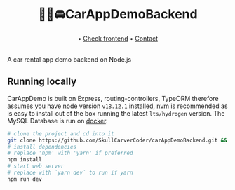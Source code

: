 <p align="center">
<h1 align="center"> 👨‍💻🚘CarAppDemoBackend </h1>
</p>
<p align="center">
  • <a href="https://github.com/SkullCarverCoder/CarAppDemo">Check frontend</a> • <a href="mailto:juanlh182@gmail.com">Contact</a>
<br><br>
</p>
A car rental app demo backend on Node.js

## Running locally
CarAppDemo is built on Express, routing-controllers, TypeORM  therefore assumes you have [node](https://nodejs.org/en/) version `v18.12.1` installed, [nvm](https://github.com/nvm-sh/nvm) is recommended as is easy to install out of the box running the latest `lts/hydrogen` version. The MySQL Database is run on [docker](https://docs.docker.com/engine/install/).
```sh
# clone the project and cd into it
git clone https://github.com/SkullCarverCoder/carAppDemoBackend.git && cd ./carAppDemoBackend
# install dependencies
# replace 'npm' with 'yarn' if preferred
npm install
# start web server
# replace with `yarn dev` to run if yarn
npm run dev
```